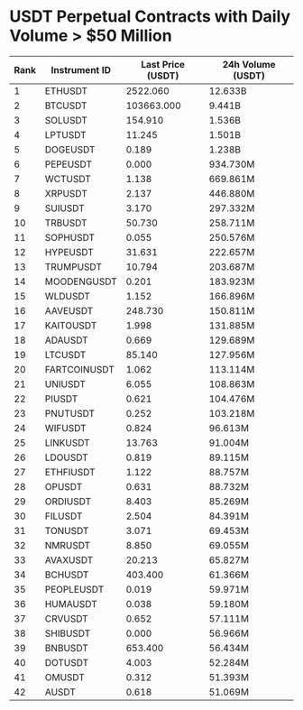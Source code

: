 # USDT Perpetual Contracts with Daily Volume > $50 Million

| Rank | Instrument ID | Last Price (USDT) | 24h Volume (USDT) |
|------|---------------|-------------------|-------------------|
| 1 | ETHUSDT | 2522.060 | 12.633B |
| 2 | BTCUSDT | 103663.000 | 9.441B |
| 3 | SOLUSDT | 154.910 | 1.536B |
| 4 | LPTUSDT | 11.245 | 1.501B |
| 5 | DOGEUSDT | 0.189 | 1.238B |
| 6 | PEPEUSDT | 0.000 | 934.730M |
| 7 | WCTUSDT | 1.138 | 669.861M |
| 8 | XRPUSDT | 2.137 | 446.880M |
| 9 | SUIUSDT | 3.170 | 297.332M |
| 10 | TRBUSDT | 50.730 | 258.711M |
| 11 | SOPHUSDT | 0.055 | 250.576M |
| 12 | HYPEUSDT | 31.631 | 222.657M |
| 13 | TRUMPUSDT | 10.794 | 203.687M |
| 14 | MOODENGUSDT | 0.201 | 183.923M |
| 15 | WLDUSDT | 1.152 | 166.896M |
| 16 | AAVEUSDT | 248.730 | 150.811M |
| 17 | KAITOUSDT | 1.998 | 131.885M |
| 18 | ADAUSDT | 0.669 | 129.689M |
| 19 | LTCUSDT | 85.140 | 127.956M |
| 20 | FARTCOINUSDT | 1.062 | 113.114M |
| 21 | UNIUSDT | 6.055 | 108.863M |
| 22 | PIUSDT | 0.621 | 104.476M |
| 23 | PNUTUSDT | 0.252 | 103.218M |
| 24 | WIFUSDT | 0.824 | 96.613M |
| 25 | LINKUSDT | 13.763 | 91.004M |
| 26 | LDOUSDT | 0.819 | 89.115M |
| 27 | ETHFIUSDT | 1.122 | 88.757M |
| 28 | OPUSDT | 0.631 | 88.732M |
| 29 | ORDIUSDT | 8.403 | 85.269M |
| 30 | FILUSDT | 2.504 | 84.391M |
| 31 | TONUSDT | 3.071 | 69.453M |
| 32 | NMRUSDT | 8.850 | 69.055M |
| 33 | AVAXUSDT | 20.213 | 65.827M |
| 34 | BCHUSDT | 403.400 | 61.366M |
| 35 | PEOPLEUSDT | 0.019 | 59.971M |
| 36 | HUMAUSDT | 0.038 | 59.180M |
| 37 | CRVUSDT | 0.652 | 57.111M |
| 38 | SHIBUSDT | 0.000 | 56.966M |
| 39 | BNBUSDT | 653.400 | 56.434M |
| 40 | DOTUSDT | 4.003 | 52.284M |
| 41 | OMUSDT | 0.312 | 51.393M |
| 42 | AUSDT | 0.618 | 51.069M |
